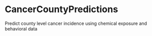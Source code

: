 # CancerCountyPredictions
Predict county level cancer incidence using chemical exposure and behavioral data
